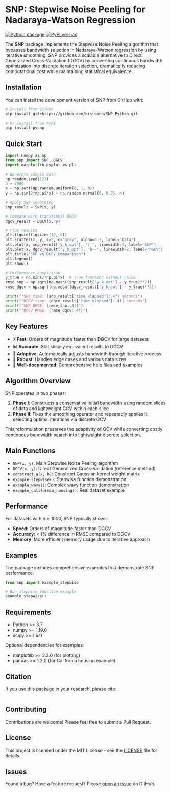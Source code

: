 # SNP: Stepwise Noise Peeling for Nadaraya-Watson Regression

<!-- badges: start -->
[![Python package](https://github.com/bistoonh/SNP-Python/workflows/Python%20package/badge.svg)](https://github.com/bistoonh/SNP-Python/actions)
[![PyPI version](https://badge.fury.io/py/SNP.svg)](https://badge.fury.io/py/SNP)
<!-- badges: end -->

The **SNP** package implements the Stepwise Noise Peeling algorithm that bypasses bandwidth selection in Nadaraya-Watson regression by using iterative smoothing. SNP provides a scalable alternative to Direct Generalized Cross-Validation (DGCV) by converting continuous bandwidth optimization into discrete iteration selection, dramatically reducing computational cost while maintaining statistical equivalence.

## Installation

You can install the development version of SNP from GitHub with:

```bash
# Install from GitHub
pip install git+https://github.com/bistoonh/SNP-Python.git

# Or install from PyPI
pip install pysnp
```

## Quick Start

```python
import numpy as np
from snp import SNP, DGCV
import matplotlib.pyplot as plt

# Generate sample data
np.random.seed(123)
n = 2000
x = np.sort(np.random.uniform(0, 1, n))
y = np.sin(2*np.pi*x) + np.random.normal(0, 0.35, n)

# Apply SNP smoothing
snp_result = SNP(x, y)

# Compare with traditional DGCV
dgcv_result = DGCV(x, y)

# Plot results
plt.figure(figsize=(10, 6))
plt.scatter(x, y, s=5, c="gray", alpha=0.7, label="Data")
plt.plot(x, snp_result['y_k_opt'], 'r-', linewidth=2, label="SNP")
plt.plot(x, dgcv_result['y_h_opt'], 'b--', linewidth=2, label="DGCV")
plt.title("SNP vs DGCV Comparison")
plt.legend()
plt.show()

# Performance comparison
y_true = np.sin(2*np.pi*x)  # True function without noise
rmse_snp = np.sqrt(np.mean((snp_result['y_k_opt'] - y_true)**2))
rmse_dgcv = np.sqrt(np.mean((dgcv_result['y_h_opt'] - y_true)**2))

print(f"SNP time: {snp_result['time_elapsed']:.4f} seconds")
print(f"DGCV time: {dgcv_result['time_elapsed']:.4f} seconds")
print(f"SNP RMSE: {rmse_snp:.4f}")
print(f"DGCV RMSE: {rmse_dgcv:.4f}")
```

## Key Features

- **⚡ Fast**: Orders of magnitude faster than DGCV for large datasets
- **📊 Accurate**: Statistically equivalent results to DGCV
- **🎯 Adaptive**: Automatically adjusts bandwidth through iterative process
- **🔧 Robust**: Handles edge cases and various data sizes
- **📖 Well-documented**: Comprehensive help files and examples

## Algorithm Overview

SNP operates in two phases:

1. **Phase I**: Constructs a conservative initial bandwidth using random slices of data and lightweight GCV within each slice
2. **Phase II**: Fixes the smoothing operator and repeatedly applies it, selecting optimal iterations via discrete GCV

This reformulation preserves the adaptivity of GCV while converting costly continuous bandwidth search into lightweight discrete selection.

## Main Functions

- `SNP(x, y)`: Main Stepwise Noise Peeling algorithm
- `DGCV(x, y)`: Direct Generalized Cross-Validation (reference method)  
- `construct_W(x, h)`: Construct Gaussian kernel weight matrix
- `example_stepwise()`: Stepwise function demonstration
- `example_wavy()`: Complex wavy function demonstration
- `example_california_housing()`: Real dataset example

## Performance

For datasets with n > 1000, SNP typically shows:
- **Speed**: Orders of magnitude faster than DGCV
- **Accuracy**: < 1% difference in RMSE compared to DGCV
- **Memory**: More efficient memory usage due to iterative approach

## Examples

The package includes comprehensive examples that demonstrate SNP performance:

```python
from snp import example_stepwise

# Run stepwise function example
example_stepwise()
```

## Requirements

- Python >= 3.7
- numpy >= 1.19.0
- scipy >= 1.6.0

Optional dependencies for examples:
- matplotlib >= 3.3.0 (for plotting)
- pandas >= 1.2.0 (for California housing example)

## Citation

If you use this package in your research, please cite:

```

```

## Contributing

Contributions are welcome! Please feel free to submit a Pull Request.

## License

This project is licensed under the MIT License - see the [LICENSE](LICENSE) file for details.

## Issues

Found a bug? Have a feature request? Please [open an issue](https://github.com/bistoonh/SNP-Python/issues) on GitHub.
